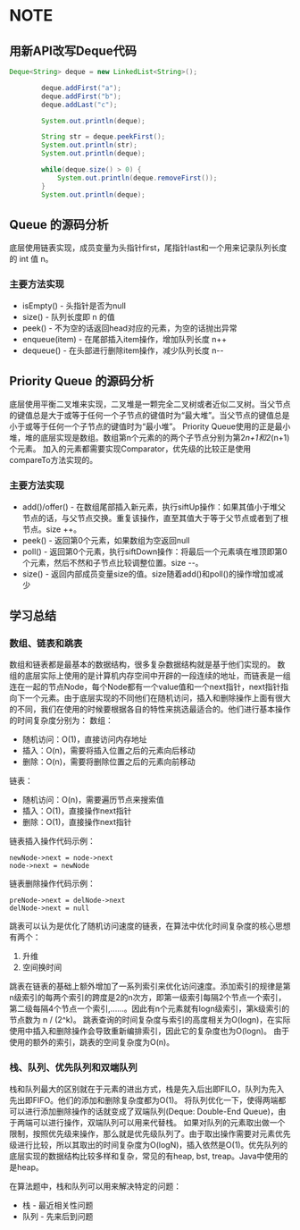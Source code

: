 # NOTE

## 用新API改写Deque代码

``` java
Deque<String> deque = new LinkedList<String>();

        deque.addFirst("a");
        deque.addFirst("b");
        deque.addLast("c");

        System.out.println(deque);

        String str = deque.peekFirst();
        System.out.println(str);
        System.out.println(deque);

        while(deque.size() > 0) {
            System.out.println(deque.removeFirst());
        }
        System.out.println(deque);
```

## Queue 的源码分析
底层使用链表实现，成员变量为头指针first，尾指针last和一个用来记录队列长度的 int 值 n。
### 主要方法实现
* isEmpty() - 头指针是否为null
* size() - 队列长度即 n 的值
* peek() - 不为空的话返回head对应的元素，为空的话抛出异常
* enqueue(item) - 在尾部插入item操作，增加队列长度 n++
* dequeue() - 在头部进行删除item操作，减少队列长度 n--

## Priority Queue 的源码分析
底层使用平衡二叉堆来实现，二叉堆是一颗完全二叉树或者近似二叉树。当父节点的键值总是大于或等于任何一个子节点的键值时为“最大堆”。当父节点的键值总是小于或等于任何一个子节点的键值时为“最小堆”。
Priority Queue使用的正是最小堆，堆的底层实现是数组。数组第n个元素的的两个子节点分别为第2*n+1和2*(n+1)个元素。
加入的元素都需要实现Comparator，优先级的比较正是使用compareTo方法实现的。

### 主要方法实现
* add()/offer() - 在数组尾部插入新元素，执行siftUp操作：如果其值小于堆父节点的话，与父节点交换。重复该操作，直至其值大于等于父节点或者到了根节点。size ++。
* peek() - 返回第0个元素，如果数组为空返回null
* poll() - 返回第0个元素，执行siftDown操作：将最后一个元素填在堆顶即第0个元素，然后不然和子节点比较调整位置。size --。
* size() - 返回内部成员变量size的值。size随着add()和poll()的操作增加或减少

## 学习总结
### 数组、链表和跳表
数组和链表都是最基本的数据结构，很多复杂数据结构就是基于他们实现的。
数组的底层实际上使用的是计算机内存空间中开辟的一段连续的地址，而链表是一组连在一起的节点Node，每个Node都有一个value值和一个next指针，next指针指向下一个元素。由于底层实现的不同他们在随机访问，插入和删除操作上面有很大的不同，我们在使用的时候要根据各自的特性来挑选最适合的。他们进行基本操作的时间复杂度分别为：
数组：
* 随机访问：O(1)，直接访问内存地址
* 插入：O(n)，需要将插入位置之后的元素向后移动
* 删除：O(n)，需要将删除位置之后的元素向前移动

链表：
* 随机访问：O(n)，需要遍历节点来搜索值
* 插入：O(1)，直接操作next指针
* 删除：O(1)，直接操作next指针

链表插入操作代码示例：
```
newNode->next = node->next
node->next = newNode
```
链表删除操作代码示例：
```
preNode->next = delNode->next
delNode->next = null
```

跳表可以认为是优化了随机访问速度的链表，在算法中优化时间复杂度的核心思想有两个：
1. 升维
2. 空间换时间

跳表在链表的基础上额外增加了一系列索引来优化访问速度。添加索引的规律是第n级索引的每两个索引的跨度是2的n次方，即第一级索引每隔2个节点一个索引，第二级每隔4个节点一个索引,......。因此有n个元素就有logn级索引，第k级索引的节点数为 n / (2^k)。
跳表查询的时间复杂度与索引的高度相关为O(logn)，在实际使用中插入和删除操作会导致重新编排索引，因此它的复杂度也为O(logn)。
由于使用的额外的索引，跳表的空间复杂度为O(n)。

### 栈、队列、优先队列和双端队列
栈和队列最大的区别就在于元素的进出方式，栈是先入后出即FILO，队列为先入先出即FIFO。他们的添加和删除复杂度都为O(1)。
将队列优化一下，使得两端都可以进行添加删除操作的话就变成了双端队列(Deque: Double-End Queue)，由于两端可以进行操作，双端队列可以用来代替栈。
如果对队列的元素取出做一个限制，按照优先级来操作，那么就是优先级队列了。由于取出操作需要对元素优先级进行比较，所以其取出的时间复杂度为O(logN)，插入依然是O(1)。优先队列的底层实现的数据结构比较多样和复杂，常见的有heap, bst, treap。Java中使用的是heap。

在算法题中，栈和队列可以用来解决特定的问题：
* 栈 - 最近相关性问题
* 队列 - 先来后到问题